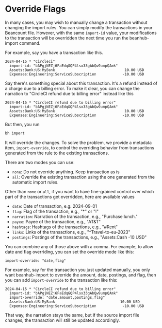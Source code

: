 # Override Flags

In many cases, you may wish to manually change a transaction without changing the import rules.
You can simply modify the transactions in your Beancount file.
However, with the same `import-id` value, your modifications to the transaction will be overridden the next time you run the beanhub-import command.

For example, say you have a transaction like this.

```
2024-04-15 * "Circleci"
  import-id: "bAPgjNEZj6FaEdqGQP4lsx33gAbQw9umpQAmk"
  Assets:Bank:US:MyBank                                10.00 USD
  Expenses:Engineering:ServiceSubscription            -10.00 USD 
```

Say there's something special about this transaction.
It's a refund instead of a charge due to a billing error.
To make it clear, you can change the narration to "CircleCI refund due to billing error" instead like this

```
2024-04-15 * "CircleCI refund due to billing error"
  import-id: "bAPgjNEZj6FaEdqGQP4lsx33gAbQw9umpQAmk"
  Assets:Bank:US:MyBank                                10.00 USD
  Expenses:Engineering:ServiceSubscription            -10.00 USD 
```

But then, you run

```bash
bh import
```

It will override the changes.
To solve the problem, we provide a metadata item, `import-override`, to control the overriding behavior from transactions generated from the rule to the existing transactions.

There are two modes you can use:

- `none`: Do not override anything. Keep transaction as is
- `all`: Override the existing transaction using the one generated from the automatic import rules.

Other than `none` or `all`, if you want to have fine-grained control over which part of the transactions get overridden, here are available values

- `date`: Date of transaction, e.g. 2024-09-01
- `flag`: Flag of the transaction, e.g., "*" or "!"
- `narration`: Narration of the transaction, e.g., "Purchase lunch."
- `payee`: Payee of the transaction, e.g., "AT&T"
- `hashtags`: Hashtags of the transactions, e.g., "#Rent"
- `links`: Links of the transactions, e.g., "^Travel-to-eu-2023"
- `postings`: Postings of the transactions, e.g., "Assets:Cash -10 USD"

You can combine any of those above with a comma. For example, to allow date and flag overriding, you can set the override mode like this:

```
import-override: "date,flag"
```

For example, say for the transaction you just updated manually, you only want beanhub-import to override the amount, date, postings, and flag, then you can add `import-override` to the transaction like this:

```
2024-04-15 * "CircleCI refund due to billing error"
  import-id: "bAPgjNEZj6FaEdqGQP4lsx33gAbQw9umpQAmk"
  import-override: "date,amount,postings,flag"
  Assets:Bank:US:MyBank                              10.00 USD
  Expenses:Engineering:ServiceSubscription            -10.00 USD 
```

That way, the narration stays the same, but if the source import file changes, the transaction will still be updated accordingly.

